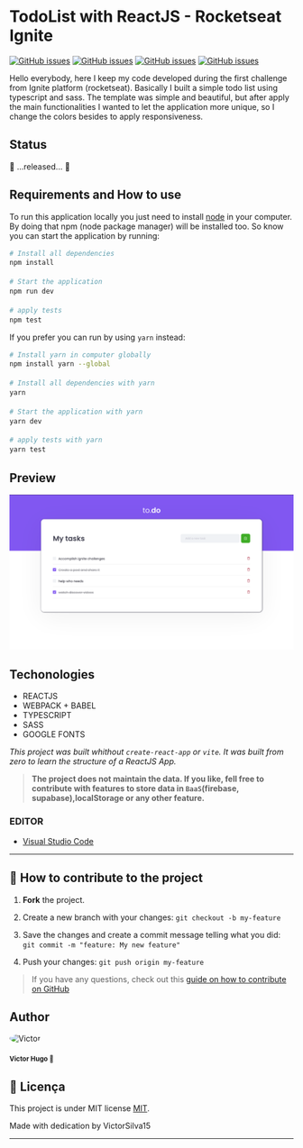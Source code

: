 # TodoList with ReactJS - Rocketseat Ignite

<a href="https://www.php.net/" target="blank"><img alt="GitHub issues" src="https://img.shields.io/static/v1?label=&message=reactjs&color=gray&style=for-the-badge&logo=react"></a>
<a href="https://www.php.net/" target="blank"><img alt="GitHub issues" src="https://img.shields.io/static/v1?label=&message=sass&color=gray&style=for-the-badge&logo=sass"></a>
<a href="https://www.php.net/" target="blank"><img alt="GitHub issues" src="https://img.shields.io/static/v1?label=&message=typescript&color=gray&style=for-the-badge&logo=typescript"></a>
<a href="https://www.php.net/" target="blank"><img alt="GitHub issues" src="https://img.shields.io/static/v1?label=&message=jest&color=gray&style=for-the-badge&logo=jest"></a>

Hello everybody, here I keep my code developed during the first challenge from Ignite platform (rocketseat). Basically I built a simple todo list using typescript and sass. The template was simple and beautiful, but after apply the main functionalities I wanted to let the application more unique, so I change the colors besides to apply responsiveness.

## Status

🚀 ...released... 🚀

## Requirements and How to use

To run this application locally you just need to install [node](https://nodejs.org/en/) in your computer. By doing that npm (node package manager) will be installed too. So know you can start the application by running:

```bash
# Install all dependencies
npm install

# Start the application
npm run dev

# apply tests
npm test
```

If you prefer you can run by using `yarn` instead:

```bash
# Install yarn in computer globally
npm install yarn --global

# Install all dependencies with yarn
yarn

# Start the application with yarn
yarn dev

# apply tests with yarn
yarn test
```

## Preview

<img src="./.github/preview.png" alt="preview image"/>

## Techonologies

- REACTJS
- WEBPACK + BABEL
- TYPESCRIPT
- SASS
- GOOGLE FONTS

_This project was built whithout `create-react-app` or `vite`. It was built from zero to learn the structure of a ReactJS App._

> **The project does not maintain the data. If you like, fell free to contribute with features to store data in `BaaS`(firebase, supabase),localStorage or any other feature.**

### EDITOR

- [Visual Studio Code](https://code.visualstudio.com/)

---

## 💪 How to contribute to the project

1. **Fork** the project.

2. Create a new branch with your changes: `git checkout -b my-feature`

3. Save the changes and create a commit message telling what you did: `git commit -m "feature: My new feature"`

4. Push your changes: `git push origin my-feature`

> If you have any questions, check out this [guide on how to contribute on GitHub](./CONTRIBUTING.md)

## Author

<div>
<img style="border-radius: 50%"  src="https://avatars.githubusercontent.com/u/70340221?v=4"  width="100px;"  alt="Victor"/>

<sub><b>Victor Hugo 🚀</b></sub>

## 📝 Licença

This project is under MIT license [MIT](./LICENSE).

Made with dedication by VictorSilva15

---
